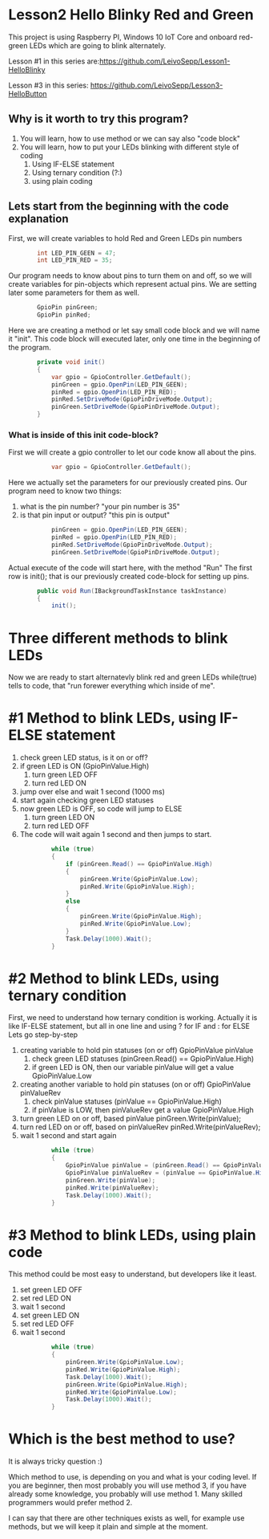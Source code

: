 # Lesson2 Hello Blinky Red and Green
This project is using Raspberry PI, Windows 10 IoT Core and onboard red-green LEDs which are going to blink alternately.

Lesson #1 in this series are:https://github.com/LeivoSepp/Lesson1-HelloBlinky

Lesson #3 in this series: https://github.com/LeivoSepp/Lesson3-HelloButton

## Why is it worth to try this program?

1. You will learn, how to use method or we can say also "code block"
2. You will learn, how to put your LEDs blinking with different style of coding
	1. Using IF-ELSE statement
	2. Using ternary condition (?:)
	3. using plain coding

## Lets start from the beginning with the code explanation
First, we will create variables to hold Red and Green LEDs pin numbers
```c#
        int LED_PIN_GEEN = 47;
        int LED_PIN_RED = 35;
```

Our program needs to know about pins to turn them on and off, so we will create variables for pin-objects which represent actual pins. 
We are setting later some parameters for them as well.
```c#
        GpioPin pinGreen;
        GpioPin pinRed;
```

Here we are creating a method or let say small code block and we will name it "init".
This code block will executed later, only one time in the beginning of the program.
```c#
        private void init()
        {
            var gpio = GpioController.GetDefault();
            pinGreen = gpio.OpenPin(LED_PIN_GEEN);
            pinRed = gpio.OpenPin(LED_PIN_RED);
            pinRed.SetDriveMode(GpioPinDriveMode.Output);
            pinGreen.SetDriveMode(GpioPinDriveMode.Output);
        }
```
### What is inside of this init code-block?

First we will create a gpio controller to let our code know all about the pins.
```c#
            var gpio = GpioController.GetDefault();
```

Here we actually set the parameters for our previously created pins.
Our program need to know two things:

1. what is the pin number? "your pin number is 35"
2. is that pin input or output? "this pin is output"

```c#
            pinGreen = gpio.OpenPin(LED_PIN_GEEN);
            pinRed = gpio.OpenPin(LED_PIN_RED);
            pinRed.SetDriveMode(GpioPinDriveMode.Output);
            pinGreen.SetDriveMode(GpioPinDriveMode.Output);
```

Actual execute of the code will start here, with the method "Run"
The first row is init(); that is our previously created code-block for setting up pins.
```c#
        public void Run(IBackgroundTaskInstance taskInstance)
        {
            init();
```

# Three different methods to blink LEDs
Now we are ready to start alternatevly blink red and green LEDs
while(true) tells to code, that "run forewer everything which inside of me".

# #1 Method to blink LEDs, using IF-ELSE statement

1. check green LED status, is it on or off?
2. if green LED is ON (GpioPinValue.High)
	1. turn green LED OFF
	2. turn red LED ON
3. jump over else and wait 1 second (1000 ms)
4. start again checking green LED statuses
5. now green LED is OFF, so code will jump to ELSE
	1. turn green LED ON
	2. turn red LED OFF
6. The code will wait again 1 second and then jumps to start.

```c#
            while (true)
            {
                if (pinGreen.Read() == GpioPinValue.High)
                {
                    pinGreen.Write(GpioPinValue.Low);
                    pinRed.Write(GpioPinValue.High);
                }
                else
                {
                    pinGreen.Write(GpioPinValue.High);
                    pinRed.Write(GpioPinValue.Low);
                }
                Task.Delay(1000).Wait();
            }
```

# #2 Method to blink LEDs, using ternary condition

First, we need to understand how ternary condition is working. Actually it is like IF-ELSE statement, but all in one line and using ? for IF and : for ELSE
Lets go step-by-step

1. creating variable to hold pin statuses (on or off) GpioPinValue pinValue
	1. check green LED statuses (pinGreen.Read() == GpioPinValue.High)
	2. if green LED is ON, then our variable pinValue will get a value GpioPinValue.Low 
2. creating another variable to hold pin statuses (on or off) GpioPinValue pinValueRev
	1. check pinValue statuses (pinValue == GpioPinValue.High)
	2. if pinValue is LOW, then pinValueRev get a value GpioPinValue.High
3. turn green LED on or off, based pinValue pinGreen.Write(pinValue);
4. turn red LED on or off, based on pinValueRev pinRed.Write(pinValueRev);
5. wait 1 second and start again

```c#
            while (true)
            {
                GpioPinValue pinValue = (pinGreen.Read() == GpioPinValue.High) ? GpioPinValue.Low : GpioPinValue.High;
                GpioPinValue pinValueRev = (pinValue == GpioPinValue.High) ? GpioPinValue.Low : GpioPinValue.High;
                pinGreen.Write(pinValue);
                pinRed.Write(pinValueRev);
				Task.Delay(1000).Wait();
            }
```

# #3 Method to blink LEDs, using plain code

This method could be most easy to understand, but developers like it least.

1. set green LED OFF
2. set red LED ON
3. wait 1 second
4. set green LED ON
5. set red LED OFF
6. wait 1 second

```c#
            while (true)
            {
                pinGreen.Write(GpioPinValue.Low);
                pinRed.Write(GpioPinValue.High);
                Task.Delay(1000).Wait();
                pinGreen.Write(GpioPinValue.High);
                pinRed.Write(GpioPinValue.Low);
                Task.Delay(1000).Wait();
            }
```

# Which is the best method to use?
It is always tricky question :)

Which method to use, is depending on you and what is your coding level. If you are beginner, then most probably you will use method 3, if you have already some knowledge, you probably will use method 1. 
Many skilled programmers would prefer method 2.

I can say that there are other techniques exists as well, for example use methods, but we will keep it plain and simple at the moment.
